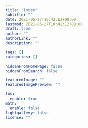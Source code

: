 ```yaml
---
title: "Index"
subtitle: ""
date: 2021-05-27T10:42:12+08:00
lastmod: 2021-05-27T10:42:12+08:00
draft: true
author: ""
authorLink: ""
description: ""

tags: []
categories: []

hiddenFromHomePage: false
hiddenFromSearch: false

featuredImage: ""
featuredImagePreview: ""

toc:
  enable: true
math:
  enable: false
lightgallery: false
license: ""
---
```


<!--more-->
